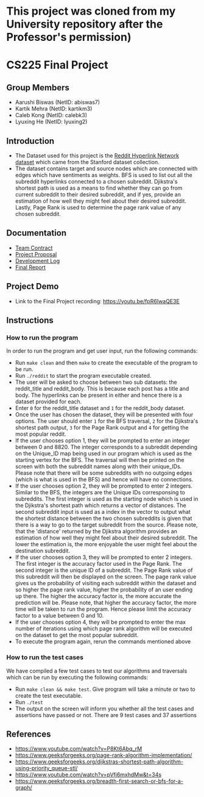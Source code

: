 # This project was cloned from my University repository after the Professor's permission)

# CS225 Final Project 

## Group Members 
* Aarushi Biswas (NetID: abiswas7)
* Kartik Mehra (NetID: kartikm3)
* Caleb Kong (NetID: calebk3)
* Lyuxing He (NetID: lyuxing2)

## Introduction

- The Dataset used for this project is the [Reddit Hyperlink Network dataset](http://snap.stanford.edu/data/soc-RedditHyperlinks.html) which came from the Stanford dataset collection.
- The dataset contains target and source nodes which are connected with edges which have sentiments as weights. BFS is used to list out all the subreddit hyperlinks connected to a chosen subreddit. Djikstra's shortest path is used as a means to find whether they can go from current subreddit to their desired subreddit, and if yes, provide an estimation of how well they might feel about their desired subreddit. Lastly, Page Rank is used to determine the page rank value of any chosen subreddit. 

## Documentation 
- [Team Contract](https://github-dev.cs.illinois.edu/cs225-fa21/calebk3-abiswas7-lyuxing2-kartikm3/blob/BFS/documents/teamcontract.md)
- [Project Proposal](https://github-dev.cs.illinois.edu/cs225-fa21/calebk3-abiswas7-lyuxing2-kartikm3/blob/BFS/final_proposal.md)
- [Development Log](https://github-dev.cs.illinois.edu/cs225-fa21/calebk3-abiswas7-lyuxing2-kartikm3/blob/BFS/documents/Development_log.MD)
- [Final Report](https://github-dev.cs.illinois.edu/cs225-fa21/calebk3-abiswas7-lyuxing2-kartikm3/blob/main/Results.pdf)

## Project Demo
- Link to the Final Project recording: https://youtu.be/fpR6IwaQE3E  

## Instructions 

### How to run the program 

In order to run the program and get user input, run the following commands:
- Run `make clean` and then `make` to create the executable of the program to be run. 
- Run `./reddit` to start the program executable created.
- The user will be asked to choose between two sub datasets: the reddit_title and reddit_body. This is because each post has a title and body. The hyperlinks can be present in either and hence there is a dataset provided for each. 
- Enter `0` for the reddit_title dataset and `1` for the reddit_body dataset.
- Once the user has chosen the dataset, they will be presented with four options. The user should enter `1` for the BFS traversal, `2` for the Djikstra's shortest path output, `3` for the Page Rank output and `4` for getting the most popular reddit. 
- If the user chooses option 1, they will be prompted to enter an integer between 0 and 8820. The integer corresponds to a subreddit depending on the Unique_ID map being used in our program which is used as the starting vertex for the BFS. The traversal will then be printed on the screen with both the subreddit names along with their unique_IDs. Please note that there will be some subreddits with no outgoing edges (which is what is used in the BFS) and hence will have no connections.
- If the user chooses option 2, they will be prompted to enter 2 integers. Similar to the BFS, the integers are the Unique IDs corresponsing to subreddits. The first integer is used as the starting node which is used in the Djikstra's shortest path which returns a vector of distances. The second subreddit input is used as a index in the vector to output what the shortest distance between the two chosen subreddits is given that there is a way to go to the target subreddit from the source. Please note, that the 'distance' returned by the Djikstra algorithm provides an estimation of how well they might feel about their desired subreddit. The lower the estimation is, the more enjoyable the user might feel about the destination subreddit.  
- If the user chooses option 3, they will be prompted to enter 2 integers. The first integer is the accuracy factor used in the Page Rank. The second integer is the unique ID of a subreddit. The Page Rank value of this subreddit will then be displayed on the screen. The page rank value gives us the probability of visiting each subreddit within the dataset and so higher the page rank value, higher the probability of an user ending up there. The higher the accuracy factor is, the more accurate the prediction will be. Please note, that higher the accuracy factor, the more time will be taken to run the program. Hence please limit the accuracy factor to a value between 0 and 10. 
- If the user chooses option 4, they will be prompted to enter the max number of iterations using which page rank algorithm will be executed on the dataset to get the most popular subreddit. 
- To execute the program again, rerun the commands mentioned above

### How to run the test cases 

We have compiled a few test cases to test our algorithms and traversals which can be run by executing the following commands:
- Run `make clean && make test`. Give program will take a minute or two to create the test executable.  
- Run `./test`
- The output on the screen will inform you whether all the test cases and assertions have passed or not. There are 9 test cases and 37 assertions

## References 
- https://www.youtube.com/watch?v=P8Kt6Abq_rM
- https://www.geeksforgeeks.org/page-rank-algorithm-implementation/
- https://www.geeksforgeeks.org/dijkstras-shortest-path-algorithm-using-priority_queue-stl/
- https://www.youtube.com/watch?v=pVfj6mxhdMw&t=34s
- https://www.geeksforgeeks.org/breadth-first-search-or-bfs-for-a-graph/



